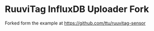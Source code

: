 # RuuviTag InfluxDB Uploader Fork

Forked form the example at https://github.com/ttu/ruuvitag-sensor



